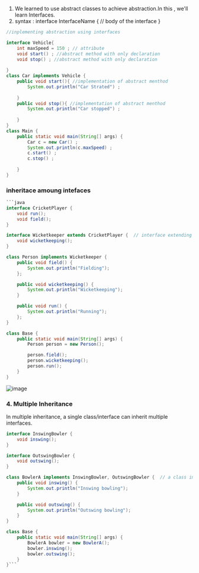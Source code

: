 1) We learned to use abstract classes to achieve abstraction.In this , we'll learn Interfaces.
2) syntax :
 interface InterfaceName {
    // body of the interface
}

```java
//inplementing abstraction using interfaces 

interface Vehicle{
    int maxSpeed = 150 ; // attribute 
    void start() ; //abstract method with only declaration 
    void stop() ; //abstract method with only declaration
    
}
class Car implements Vehicle {
    public void start(){ //implementation of abstract menthod 
        System.out.println("Car Strated") ; 
        
    }
    public void stop(){ //implementation of abstract menthod 
        System.out.println("Car stopped") ;
        
    }
}
class Main {
    public static void main(String[] args) {
        Car c = new Car() ;
        System.out.println(c.maxSpeed) ;
        c.start() ;
        c.stop() ;
        
    }
}
```

### inheritace amoung intefaces
```java
```java
interface CricketPlayer {
    void run();
    void field();
}

interface Wicketkeeper extends CricketPlayer {  // interface extending another interface
    void wicketkeeping();
}

class Person implements Wicketkeeper {
    public void field() {
        System.out.println("Fielding");
    };

    public void wicketkeeping() {
        System.out.println("Wicketkeeping");
    }

    public void run() {
        System.out.println("Running");
    };
}

class Base {
    public static void main(String[] args) {
        Person person = new Person();

        person.field();
        person.wicketkeeping();
        person.run();
    }
}
```
![image](https://github.com/user-attachments/assets/1910620a-6018-4253-8cee-4f19aeda20d1)

### 4. Multiple Inheritance
In multiple inheritance, a single class/interface can inherit multiple interfaces.
```java
interface InswingBowler {
    void inswing();
}

interface OutswingBowler {
    void outswing();
}

class BowlerA implements InswingBowler, OutswingBowler {  // a class implementing multiple interfaces
    public void inswing() {
        System.out.println("Inswing bowling");
    }

    public void outswing() {
        System.out.println("Outswing bowling");
    }
}

class Base {
    public static void main(String[] args) {
        BowlerA bowler = new BowlerA();
        bowler.inswing();
        bowler.outswing();
    }
}```
